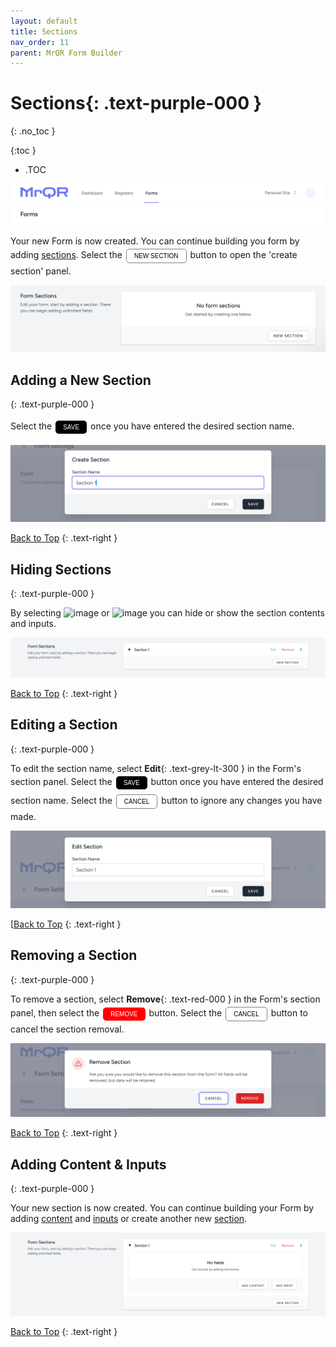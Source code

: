 ```yaml
---
layout: default
title: Sections
nav_order: 11
parent: MrQR Form Builder
---
```

<html>
<head>
<style>
.button {
  padding: 5px 12px;
  text-align: center;
  text-decoration: none;
  display: inline-block;
  font-size: 10px;
  margin: 4px 2px;
  cursor: pointer; }
.button1 {background-color: black;}
.button2 {background-color: white;}
.button3 {background-color: Red;}
.button1 {color: white;}
.button2 {color: black;}
.button3 {color: white;}
.button1 {border: none;}
.button2 {border: 1px solid grey}
.button3 {border: none;}
.button1 {border-radius: 5px;}
.button2 {border-radius: 5px;}
.button3 {border-radius: 5px;}
</style>
</head>
</html>

# **Sections**{: .text-purple-000 }
{: .no_toc }

{:toc }
- .TOC
  
![MrQR Form Builder](/assets/images/Forms/MrQR_Forms_Header.png "Header")

Your new Form is now created. You can continue building you form by adding [sections](https://docs.mrqr.me/FormBuilder/Section). 
Select the <button class="button button2">NEW SECTION</button> button to open the 'create section' panel.

![MrQR Form Builder](/assets/images/Forms/MrQR_Form__NewSection_Create.png "Create Form")

## Adding a New Section
{: .text-purple-000 }

Select the <button class="button button1">SAVE</button> once you have entered the desired section name.

![MrQR Form Builder](/assets/images/Forms/MrQR_Form_New_Section_Create.png "Create Section")

[Back to Top](https://docs.mrqr.me/FormBuilder/Section/)
{: .text-right }

## Hiding Sections
{: .text-purple-000 }

By selecting <img width="100" alt="image" src="https://docs.mrqr.me/assets/images/Forms/MrQR_Section_Expand.png"> or <img width="100" alt="image" src="https://docs.mrqr.me/assets/images/Forms/MrQR_Section_Colapse.png"> you can hide or show the section contents and inputs.

![MrQR Form Builder](/assets/images/Forms/MrQR_Section_Colapsed.png "Section Colapsed")

[Back to Top](https://docs.mrqr.me/FormBuilder/Section/)
{: .text-right }

## Editing a Section
{: .text-purple-000 }

To edit the section name, select **Edit**{: .text-grey-lt-300 } in the Form's section panel.
Select the <button class="button button1">SAVE</button> button once you have entered the desired section name.
Select the <button class="button button2">CANCEL</button> button to ignore any changes you have made.

![MrQR Form Builder](/assets/images/Forms/MrQR_Section_Edit_Name.png "Edit Name")

[[Back to Top](https://docs.mrqr.me/FormBuilder/Section/)
{: .text-right }

## Removing a Section
{: .text-purple-000 }

To remove a section, select **Remove**{: .text-red-000 } in the Form's section panel, then select the <button class="button button3">REMOVE</button> button.
Select the <button class="button button2">CANCEL</button> button to cancel the section removal.

![MrQR Form Builder](/assets/images/Forms/MrQR_Section_Remove.png "Remove")

[Back to Top](https://docs.mrqr.me/FormBuilder/Section/)
{: .text-right }

## Adding Content & Inputs
{: .text-purple-000 }

Your new section is now created. You can continue building your Form by adding
[content](https://docs.mrqr.me/FormBuilder/Content) 
and
[inputs](https://docs.mrqr.me/FormBuilder/Data_Inputs) 
or create another new 
[section](https://docs.mrqr.me/FormBuilder/Section).

![MrQR Form Builder](/assets/images/Forms/MrQR_Form_New_Section_Created.png "Created")

[Back to Top](https://docs.mrqr.me/FormBuilder/Section/)
{: .text-right }
